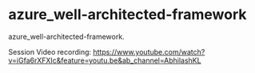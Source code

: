 # azure_well-architected-framework
azure_well-architected-framework. 

Session Video recording: 
https://www.youtube.com/watch?v=iGfa6rXFXIc&feature=youtu.be&ab_channel=AbhilashKL
